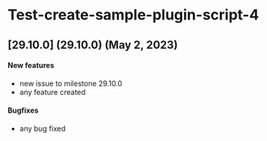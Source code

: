 # Test-create-sample-plugin-script-4
## [29.10.0] (29.10.0) (May 2, 2023)
#### New features

  * new issue to milestone 29.10.0
  * any feature created

#### Bugfixes

  * any bug fixed

